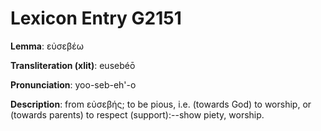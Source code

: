 # Lexicon Entry G2151

**Lemma**: εὐσεβέω

**Transliteration (xlit)**: eusebéō

**Pronunciation**: yoo-seb-eh'-o

**Description**:
from εὐσεβής; to be pious, i.e. (towards God) to worship, or (towards parents) to respect (support):--show piety, worship.
